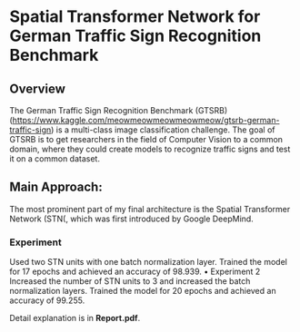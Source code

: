 # Spatial Transformer Network for German Traffic Sign Recognition Benchmark

## Overview
The German Traffic Sign Recognition Benchmark (GTSRB)(https://www.kaggle.com/meowmeowmeowmeowmeow/gtsrb-german-traffic-sign) is a multi-class image classification challenge. The goal of GTSRB is to get researchers in the field of Computer Vision to a common domain, where they could create models to recognize traffic signs and test it on a common dataset.

## Main Approach: 
The most prominent part of my final architecture is the Spatial Transformer Network (STN(, which was first introduced by Google DeepMind. 
### Experiment
Used two STN units with one batch normalization layer. Trained the 
model for 17 epochs and achieved an accuracy of 98.939. • Experiment 2 
Increased the number of STN units to 3 and increased the batch 
normalization layers. Trained the model for 20 epochs and achieved an 
accuracy of 99.255.

Detail explanation is  in **Report.pdf**.
